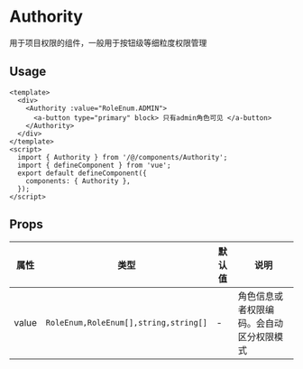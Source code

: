 # Authority

用于项目权限的组件，一般用于按钮级等细粒度权限管理

## Usage

```vue
<template>
  <div>
    <Authority :value="RoleEnum.ADMIN">
      <a-button type="primary" block> 只有admin角色可见 </a-button>
    </Authority>
  </div>
</template>
<script>
  import { Authority } from '/@/components/Authority';
  import { defineComponent } from 'vue';
  export default defineComponent({
    components: { Authority },
  });
</script>
```

## Props

| 属性 | 类型 | 默认值 | 说明 |
| --- | --- | --- | --- |
| value | `RoleEnum,RoleEnum[],string,string[]` | - | 角色信息或者权限编码。会自动区分权限模式 |
